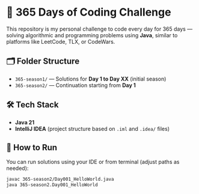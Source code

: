 # 🧠 365 Days of Coding Challenge

This repository is my personal challenge to code every day for 365 days — solving algorithmic and programming problems using **Java**, similar to platforms like LeetCode, TLX, or CodeWars.

## 🗂️ Folder Structure

- `365-season1/` — Solutions for **Day 1 to Day XX** (initial season)
- `365-season2/` — Continuation starting from **Day 1**

## 🛠️ Tech Stack

- **Java 21**
- **IntelliJ IDEA** (project structure based on `.iml` and `.idea/` files)

## 🚀 How to Run

You can run solutions using your IDE or from terminal (adjust paths as needed):

```bash
javac 365-season2/Day001_HelloWorld.java
java 365-season2.Day001_HelloWorld
